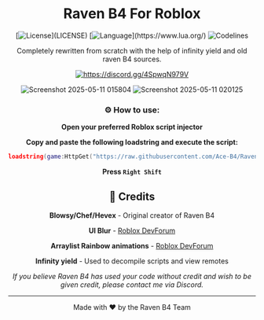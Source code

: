 <div align="center">
  
# Raven B4 For Roblox

[![License](https://img.shields.io/badge/license-MIT-green?)](LICENSE)
[![Language](https://img.shields.io/badge/language-Lua-blue?)](https://www.lua.org/)
![Codelines](https://tokei.rs/b1/github/Ace-B4/Raven-B4-For-Roblox?category=code&style=flat)

Completely rewritten from scratch with the help of infinity yield and old raven B4 sources.

<a href="https://discord.gg/4SpwqN979V"><img src="https://invidget.switchblade.xyz/4SpwqN979V" alt="https://discord.gg/4SpwqN979V"/></a><br>


![Screenshot 2025-05-11 015804](https://github.com/user-attachments/assets/519a901d-a765-4e3a-85ba-6bdbe42d32ce)
![Screenshot 2025-05-11 020125](https://github.com/user-attachments/assets/81d4ce4c-0240-4a76-b4dc-33d70050984f)


### ⚙️ How to use:


**Open your preferred Roblox script injector**

**Copy and paste the following loadstring and execute the script:**
   ```lua
   loadstring(game:HttpGet("https://raw.githubusercontent.com/Ace-B4/Raven-B4-For-Roblox/refs/heads/main/Raven%20B4%20Loader.lua"))()
   ```

**Press `Right Shift`**


## 👏 Credits

**Blowsy/Chef/Hevex** - Original creator of Raven B4

**UI Blur** - [Roblox DevForum](https://devforum.roblox.com/t/ui-blur-automatic/2402850)

**Arraylist Rainbow animations** - [Roblox DevForum](https://devforum.roblox.com/t/4-uigradient-animations-including-rainbow/557922)

**Infinity yield** - Used to decompile scripts and view remotes

*If you believe Raven B4 has used your code without credit and wish to be given credit, please contact me via Discord.*

---


<div align="center">
  
Made with ❤️ by the Raven B4 Team

</div>
</div>

